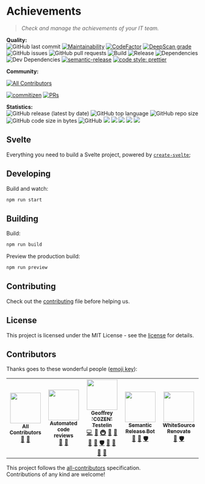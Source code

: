 # Achievements

> _Check and manage the achievements of your IT team._

**Quality:**  
![GitHub last commit](https://img.shields.io/github/last-commit/sonia-corporation/achievements?style=flat-square)
[![Maintainability](https://api.codeclimate.com/v1/badges/2b7b30e0304bb4349905/maintainability?style=flat-square)](https://codeclimate.com/github/Sonia-corporation/achievements/maintainability)
[![CodeFactor](https://www.codefactor.io/repository/github/sonia-corporation/achievements/badge)](https://www.codefactor.io/repository/github/sonia-corporation/achievements)
[![DeepScan grade](https://deepscan.io/api/teams/10568/projects/13410/branches/225363/badge/grade.svg)](https://deepscan.io/dashboard#view=project&tid=10568&pid=13410&bid=225363)
![GitHub issues](https://img.shields.io/github/issues-raw/sonia-corporation/achievements?style=flat-square)
![GitHub pull requests](https://img.shields.io/github/issues-pr-raw/sonia-corporation/achievements?style=flat-square)
![Build](https://github.com/Sonia-corporation/achievements/workflows/Build/badge.svg?style=flat-square)
![Release](https://github.com/Sonia-corporation/achievements/workflows/Release/badge.svg?style=flat-square)
![Dependencies](https://img.shields.io/david/sonia-corporation/achievements?style=flat-square)
![Dev Dependencies](https://img.shields.io/david/dev/sonia-corporation/achievements?style=flat-square)
[![semantic-release](https://img.shields.io/badge/%20%20%F0%9F%93%A6%F0%9F%9A%80-semantic--release-e10079.svg?style=flat-square)](https://github.com/semantic-release/semantic-release)
[![code style: prettier](https://img.shields.io/badge/code_style-prettier-ff69b4.svg?style=flat-square)](https://github.com/prettier/prettier)

**Community:**

<!-- ALL-CONTRIBUTORS-BADGE:START - Do not remove or modify this section -->

[![All Contributors](https://img.shields.io/badge/all_contributors-5-orange.svg?style=flat-square)](#contributors-)

<!-- ALL-CONTRIBUTORS-BADGE:END -->

[![commitizen](https://img.shields.io/badge/commitizen-friendly-brightgreen.svg?style=flat-square)](http://commitizen.github.io/cz-cli/)
[![PRs](https://img.shields.io/badge/PRs-welcome-brightgreen.svg?style=flat-square)]()

**Statistics:**  
![GitHub release (latest by date)](https://img.shields.io/github/v/release/sonia-corporation/achievements?style=flat-square)
![GitHub top language](https://img.shields.io/github/languages/top/sonia-corporation/achievements?style=flat-square)
![GitHub repo size](https://img.shields.io/github/repo-size/sonia-corporation/achievements?style=flat-square)
![GitHub code size in bytes](https://img.shields.io/github/languages/code-size/sonia-corporation/achievements?style=flat-square)
![GitHub](https://img.shields.io/github/license/sonia-corporation/achievements?style=flat-square)
[![](https://tokei.rs/b1/github/sonia-corporation/achievements?category=files&style=flat-square)](https://github.com/sonia-corporation/achievements)
[![](https://tokei.rs/b1/github/sonia-corporation/achievements?category=lines&style=flat-square)](https://github.com/sonia-corporation/achievements)
[![](https://tokei.rs/b1/github/sonia-corporation/achievements?category=code&style=flat-square)](https://github.com/sonia-corporation/achievements)
[![](https://tokei.rs/b1/github/sonia-corporation/achievements?category=comments&style=flat-square)](https://github.com/sonia-corporation/achievements)
[![](https://tokei.rs/b1/github/sonia-corporation/achievements?category=blanks&style=flat-square)](https://github.com/sonia-corporation/achievements)

## Svelte

Everything you need to build a Svelte project, powered by [`create-svelte`](https://github.com/sveltejs/kit/tree/master/packages/create-svelte);

## Developing

Build and watch:

```bash
npm run start
```

## Building

Build:

```bash
npm run build
```

Preview the production build:

```bash
npm run preview
```

## Contributing

Check out the [contributing](CONTRIBUTING.md) file before helping us.

## License

This project is licensed under the MIT License - see the [license](LICENSE) for details.

## Contributors

Thanks goes to these wonderful people ([emoji key](https://github.com/kentcdodds/all-contributors#emoji-key)):

<!-- ALL-CONTRIBUTORS-LIST:START - Do not remove or modify this section -->
<!-- prettier-ignore-start -->
<!-- markdownlint-disable -->
<table>
  <tr>
    <td align="center"><a href="https://allcontributors.org"><img src="https://avatars1.githubusercontent.com/u/46410174?v=4?s=80" width="80px;" alt=""/><br /><sub><b>All Contributors</b></sub></a><br /><a href="https://github.com/Sonia-corporation/achievements/commits?author=all-contributors" title="Documentation">📖</a> <a href="#tool-all-contributors" title="Tools">🔧</a></td>
    <td align="center"><a href="https://www.codefactor.io"><img src="https://avatars0.githubusercontent.com/u/13309880?v=4?s=80" width="80px;" alt=""/><br /><sub><b>Automated code reviews</b></sub></a><br /><a href="https://github.com/Sonia-corporation/achievements/pulls?q=is%3Apr+reviewed-by%3Acode-factor" title="Reviewed Pull Requests">👀</a> <a href="https://github.com/Sonia-corporation/achievements/issues?q=author%3Acode-factor" title="Bug reports">🐛</a></td>
    <td align="center"><a href="http://www.geoffreytestelin.com/"><img src="https://avatars2.githubusercontent.com/u/10194542?s=460&v=4?s=80" width="80px;" alt=""/><br /><sub><b>Geoffrey 'C0ZEN' Testelin</b></sub></a><br /><a href="https://github.com/Sonia-corporation/achievements/commits?author=C0ZEN" title="Code">💻</a> <a href="#design-C0ZEN" title="Design">🎨</a> <a href="#infra-C0ZEN" title="Infrastructure (Hosting, Build-Tools, etc)">🚇</a> <a href="#ideas-C0ZEN" title="Ideas, Planning, & Feedback">🤔</a> <a href="#blog-C0ZEN" title="Blogposts">📝</a> <a href="https://github.com/Sonia-corporation/achievements/commits?author=C0ZEN" title="Documentation">📖</a> <a href="#tool-C0ZEN" title="Tools">🔧</a> <a href="#security-C0ZEN" title="Security">🛡️</a> <a href="https://github.com/Sonia-corporation/achievements/pulls?q=is%3Apr+reviewed-by%3AC0ZEN" title="Reviewed Pull Requests">👀</a> <a href="#question-C0ZEN" title="Answering Questions">💬</a> <a href="#maintenance-C0ZEN" title="Maintenance">🚧</a> <a href="https://github.com/Sonia-corporation/achievements/issues?q=author%3AC0ZEN" title="Bug reports">🐛</a></td>
    <td align="center"><a href="http://semantic-release.org/"><img src="https://avatars1.githubusercontent.com/u/32174276?v=4?s=80" width="80px;" alt=""/><br /><sub><b>Semantic Release Bot</b></sub></a><br /><a href="https://github.com/Sonia-corporation/achievements/commits?author=semantic-release-bot" title="Documentation">📖</a> <a href="#tool-semantic-release-bot" title="Tools">🔧</a> <a href="#security-semantic-release-bot" title="Security">🛡️</a></td>
    <td align="center"><a href="https://renovate.whitesourcesoftware.com"><img src="https://avatars0.githubusercontent.com/u/25180681?v=4?s=80" width="80px;" alt=""/><br /><sub><b>WhiteSource Renovate</b></sub></a><br /><a href="#tool-renovate-bot" title="Tools">🔧</a> <a href="#security-renovate-bot" title="Security">🛡️</a></td>
  </tr>
</table>

<!-- markdownlint-restore -->
<!-- prettier-ignore-end -->

<!-- ALL-CONTRIBUTORS-LIST:END -->

This project follows the [all-contributors](https://github.com/kentcdodds/all-contributors) specification.  
Contributions of any kind are welcome!
